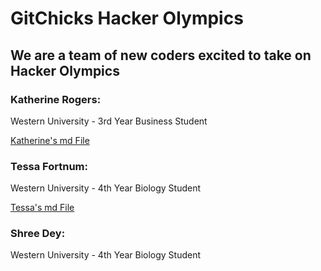 # GitChicks Hacker Olympics
## We are a team of new coders excited to take on Hacker Olympics

### Katherine Rogers: 
Western University - 3rd Year Business Student

[Katherine's md File](Katherine.md)

### Tessa Fortnum: 
Western University - 4th Year Biology Student

[Tessa's md File](Tessa.md)

### Shree Dey: 
Western University - 4th Year Biology Student
